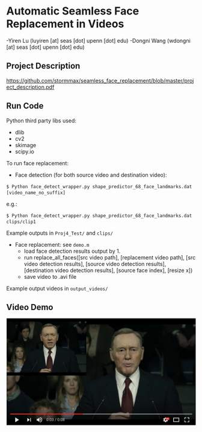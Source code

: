 # Automatic Seamless Face Replacement in Videos
-Yiren Lu (luyiren [at] seas [dot] upenn [dot] edu)
-Dongni Wang (wdongni [at] seas [dot] upenn [dot] edu)

## Project Description
<https://github.com/stormmax/seamless_face_replacement/blob/master/project_description.pdf>




## Run Code

Python third party libs used:
  - dlib
  - cv2
  - skimage
  - scipy.io

To run face replacement:

- Face detection (for both source video and destination video):
```
$ Python face_detect_wrapper.py shape_predictor_68_face_landmarks.dat [video_name_no_suffix]
```
e.g.:
```
$ Python face_detect_wrapper.py shape_predictor_68_face_landmarks.dat clips/clip1
```
Example outputs in `Proj4_Test/` and `clips/`

- Face replacement: see `demo.m`
  - load face detection results output by 1.
  - run replace_all_faces([src video path], [replacement video path], [src video detection results], [source video detection results], [destination video detection results], [source face index], [resize x])
  - save video to .avi file

Example output videos in `output_videos/`

## Video Demo
[![Face replacement](video_screenshot.png)](https://www.youtube.com/watch?v=nZL8UIkghto&feature=youtu.be "Face replacement")

